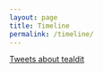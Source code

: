 ```yaml
---
layout: page
title: Timeline
permalink: /timeline/
---
```


<a class="twitter-timeline" data-dnt="true" href="https://twitter.com/search?q=tealdit" data-widget-id="669483545673515008">Tweets about tealdit</a>
<script>!function(d,s,id){var js,fjs=d.getElementsByTagName(s)[0],p=/^http:/.test(d.location)?'http':'https';if(!d.getElementById(id)){js=d.createElement(s);js.id=id;js.src=p+"://platform.twitter.com/widgets.js";fjs.parentNode.insertBefore(js,fjs);}}(document,"script","twitter-wjs");</script>